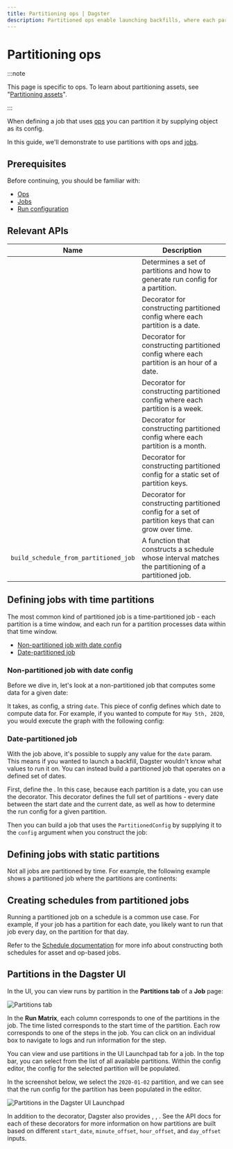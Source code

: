 ```yaml
---
title: Partitioning ops | Dagster
description: Partitioned ops enable launching backfills, where each partition processes a subset of data.
---
```


# Partitioning ops

:::note

This page is specific to ops. To learn about partitioning assets, see "[Partitioning assets](partitioning-assets)".

:::

When defining a job that uses [ops](/guides/build/ops/) you can partition it by supplying <PyObject section="partitions" module="dagster" object="PartitionedConfig" /> object as its config.

In this guide, we'll demonstrate to use partitions with ops and [jobs](/guides/build/jobs/).

## Prerequisites

Before continuing, you should be familiar with:

- [Ops](/guides/build/ops/)
- [Jobs](/guides/build/jobs/)
- [Run configuration](/guides/operate/configuration/run-configuration)

## Relevant APIs

| Name                                                       | Description                                                                                         |
| ---------------------------------------------------------- | --------------------------------------------------------------------------------------------------- |
| <PyObject section="partitions" module="dagster" object="PartitionedConfig" />                    | Determines a set of partitions and how to generate run config for a partition.                      |
| <PyObject section="partitions" module="dagster" object="daily_partitioned_config" decorator />   | Decorator for constructing partitioned config where each partition is a date.                       |
| <PyObject section="partitions" module="dagster" object="hourly_partitioned_config" decorator />  | Decorator for constructing partitioned config where each partition is an hour of a date.            |
| <PyObject section="partitions" module="dagster" object="weekly_partitioned_config" decorator />  | Decorator for constructing partitioned config where each partition is a week.                       |
| <PyObject section="partitions" module="dagster" object="monthly_partitioned_config" decorator /> | Decorator for constructing partitioned config where each partition is a month.                      |
| <PyObject section="partitions" module="dagster" object="static_partitioned_config" decorator />  | Decorator for constructing partitioned config for a static set of partition keys.                   |
| <PyObject section="partitions" module="dagster" object="dynamic_partitioned_config" decorator /> | Decorator for constructing partitioned config for a set of partition keys that can grow over time.  |
| `build_schedule_from_partitioned_job`  | A function that constructs a schedule whose interval matches the partitioning of a partitioned job. |

## Defining jobs with time partitions

The most common kind of partitioned job is a time-partitioned job - each partition is a time window, and each run for a partition processes data within that time window.

- [Non-partitioned job with date config](#non-partitioned-job-with-date-config)
- [Date-partitioned job](#date-partitioned-job)

### Non-partitioned job with date config

Before we dive in, let's look at a non-partitioned job that computes some data for a given date:

<CodeExample path="docs_snippets/docs_snippets/concepts/partitions_schedules_sensors/date_config_job.py" />

It takes, as config, a string `date`. This piece of config defines which date to compute data for. For example, if you wanted to compute for `May 5th, 2020`, you would execute the graph with the following config:

<CodeExample path="docs_snippets/docs_snippets/concepts/partitions_schedules_sensors/config.yaml" />

### Date-partitioned job

With the job above, it's possible to supply any value for the `date` param. This means if you wanted to launch a backfill, Dagster wouldn't know what values to run it on. You can instead build a partitioned job that operates on a defined set of dates.

First, define the <PyObject section="partitions" module="dagster" object="PartitionedConfig"/>. In this case, because each partition is a date, you can use the <PyObject section="partitions" module="dagster" object="daily_partitioned_config" decorator /> decorator. This decorator defines the full set of partitions - every date between the start date and the current date, as well as how to determine the run config for a given partition.

<CodeExample path="docs_snippets/docs_snippets/concepts/partitions_schedules_sensors/partitioned_job.py" startAfter="start_partitioned_config" endBefore="end_partitioned_config" />

Then you can build a job that uses the `PartitionedConfig` by supplying it to the `config` argument when you construct the job:

<CodeExample path="docs_snippets/docs_snippets/concepts/partitions_schedules_sensors/partitioned_job.py" startAfter="start_partitioned_job" endBefore="end_partitioned_job" />

## Defining jobs with static partitions

Not all jobs are partitioned by time. For example, the following example shows a partitioned job where the partitions are continents:

<CodeExample path="docs_snippets/docs_snippets/concepts/partitions_schedules_sensors/static_partitioned_job.py" />

## Creating schedules from partitioned jobs

Running a partitioned job on a schedule is a common use case. For example, if your job has a partition for each date, you likely want to run that job every day, on the partition for that day.

Refer to the [Schedule documentation](/guides/automate/schedules/) for more info about constructing both schedules for asset and op-based jobs.

## Partitions in the Dagster UI

In the UI, you can view runs by partition in the **Partitions tab** of a **Job** page:

![Partitions tab](/images/guides/build/partitions-and-backfills/partitioned-job.png)

In the **Run Matrix**, each column corresponds to one of the partitions in the job. The time listed corresponds to the start time of the partition. Each row corresponds to one of the steps in the job. You can click on an individual box to navigate to logs and run information for the step.

You can view and use partitions in the UI Launchpad tab for a job. In the top bar, you can select from the list of all available partitions. Within the config editor, the config for the selected partition will be populated.

In the screenshot below, we select the `2020-01-02` partition, and we can see that the run config for the partition has been populated in the editor.

![Partitions in the Dagster UI Launchpad](/images/guides/build//partitions-and-backfills/launchpad.png)

In addition to the <PyObject section="partitions" module="dagster" object="daily_partitioned_config" decorator /> decorator, Dagster also provides <PyObject section="partitions" module="dagster" object="monthly_partitioned_config" decorator />, <PyObject section="partitions" module="dagster" object="weekly_partitioned_config" decorator />, <PyObject section="partitions" module="dagster" object="hourly_partitioned_config" decorator />. See the API docs for each of these decorators for more information on how partitions are built based on different `start_date`, `minute_offset`, `hour_offset`, and `day_offset` inputs.
